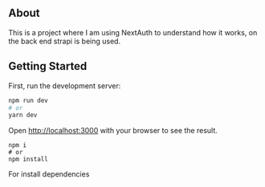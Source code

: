 ## About
This is a project where I am using NextAuth to understand how it works, on the back end strapi is being used.
## Getting Started

First, run the development server:

```bash
npm run dev
# or
yarn dev
```

Open [http://localhost:3000](http://localhost:3000) with your browser to see the result.

```
npm i
# or
npm install
```
For install dependencies
